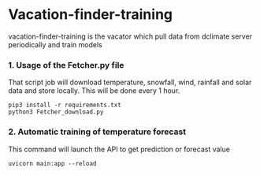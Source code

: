 # Vacation-finder-training

vacation-finder-training is the vacator which pull data from dclimate server periodically and train models

### 1. Usage of the Fetcher.py file
That script job will download temperature, snowfall, wind, rainfall and solar data and store locally.
This will be done every 1 hour.

```
pip3 install -r requirements.txt
python3 Fetcher_download.py
```

### 2. Automatic training of temperature forecast
This command will launch the API to get prediction or forecast value

```
uvicorn main:app --reload
```
